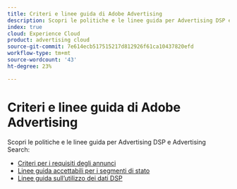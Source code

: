 ```yaml
---
title: Criteri e linee guida di Adobe Advertising
description: Scopri le politiche e le linee guida per Advertising DSP e Advertising Search.
index: true
cloud: Experience Cloud
product: advertising cloud
source-git-commit: 7e614ecb517515217d812926f61ca10437820efd
workflow-type: tm+mt
source-wordcount: '43'
ht-degree: 23%

---
```


# Criteri e linee guida di Adobe Advertising 

Scopri le politiche e le linee guida per Advertising DSP e Advertising Search:

* [Criteri per i requisiti degli annunci](/help/policies/ad-requirements-policy.md)
* [Linee guida accettabili per i segmenti di stato](/help/policies/health-segment-guidelines.md)
* [Linee guida sull’utilizzo dei dati DSP](/help/policies/data-usage-guidelines.md)
